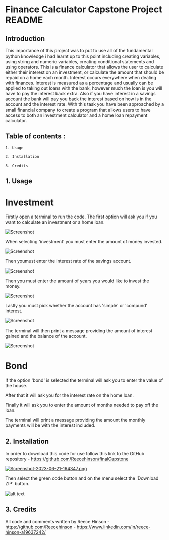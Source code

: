 # Finance Calculator Capstone Project README

## Introduction 

This importance of this project was to put to use all of the fundamental python knowledge i had learnt up to this point including creating variables, using string and numeric variables, creating conditional statements and using operators. This is a finance calculator that allows the user to calculate either their interest on an investment, or calculate the amount that should be repaid on a home each month. Interest occurs everywhere when dealing with finances. Interest is measured as a percentage and usually can be applied to taking out loans with the bank, however much the loan is you will have to pay the interest back extra. Also if you have interest in a savings account the bank will pay you back the interest based on how is in the account and the interest rate. With this task you have been approached by a small financial company to create a program that allows users to have access to both an investment calculator and a home loan repayment calculator.

## Table of contents :

    1. Usage
    
    2. Installation
    
    3. Credits

## 1. Usage

# Investment 

Firstly open a terminal to run the code. The first option will ask you if you want to calculate an investment or a home loan.

<picture>
  <source media="(prefers-color-scheme: dark)" srcset="https://i.postimg.cc/Y06G1v77/Screenshot-2023-06-21-171652.png">
  <source media="(prefers-color-scheme: light)" srcset="https://i.postimg.cc/Y06G1v77/Screenshot-2023-06-21-171652.png">
  <img alt="Screenshot" src="https://i.postimg.cc/Y06G1v77/Screenshot-2023-06-21-171652.png">
</picture>

When selecting 'investment' you must enter the amount of money invested.

<picture>
  <source media="(prefers-color-scheme: dark)" srcset="https://i.postimg.cc/9zXMZ11P/Screenshot-2023-06-21-171726.png">
  <source media="(prefers-color-scheme: light)" srcset="https://i.postimg.cc/9zXMZ11P/Screenshot-2023-06-21-171726.png">
  <img alt="Screenshot" src="https://i.postimg.cc/9zXMZ11P/Screenshot-2023-06-21-171726.png">
</picture>

Then youmust enter the interest rate of the savings account.

<picture>
  <source media="(prefers-color-scheme: dark)" srcset="https://i.postimg.cc/CdvKND63/Screenshot-2023-06-21-171822.png">
  <source media="(prefers-color-scheme: light)" srcset="https://i.postimg.cc/CdvKND63/Screenshot-2023-06-21-171822.png">
  <img alt="Screenshot" src="https://i.postimg.cc/CdvKND63/Screenshot-2023-06-21-171822.png">
</picture>

Then you must enter the amount of years you would like to invest the money.

<picture>
  <source media="(prefers-color-scheme: dark)" srcset="https://i.postimg.cc/Whh1f3Bh/Screenshot-2023-06-21-171851.png">
  <source media="(prefers-color-scheme: light)" srcset="https://i.postimg.cc/Whh1f3Bh/Screenshot-2023-06-21-171851.png">
  <img alt="Screenshot" src="https://i.postimg.cc/Whh1f3Bh/Screenshot-2023-06-21-171851.png">
</picture>

Lastly you must pick whether the account has 'simple' or 'compund' interest. 

<picture>
  <source media="(prefers-color-scheme: dark)" srcset="https://i.postimg.cc/68Z5tP5K/Screenshot-2023-06-21-171910.png">
  <source media="(prefers-color-scheme: light)" srcset="https://i.postimg.cc/68Z5tP5K/Screenshot-2023-06-21-171910.png">
  <img alt="Screenshot" src="https://i.postimg.cc/68Z5tP5K/Screenshot-2023-06-21-171910.png">
</picture>

The terminal will then print a message providing the amount of interest gained and the balance of the account.

<picture>
  <source media="(prefers-color-scheme: dark)" srcset="https://i.postimg.cc/Vdpkyww4/Screenshot-2023-06-21-171923.png">
  <source media="(prefers-color-scheme: light)" srcset="https://i.postimg.cc/Vdpkyww4/Screenshot-2023-06-21-171923.png">
  <img alt="Screenshot" src="https://i.postimg.cc/Vdpkyww4/Screenshot-2023-06-21-171923.png">
</picture>

# Bond

If the option 'bond' is selected the terminal will ask you to enter the value of the house.

After that it will ask you for the interest rate on the home loan. 

Finally it will ask you to enter the amount of months needed to pay off the loan.

The terminal will print a message providing the amount the monthly payments will be with the interest included. 

## 2. Installation

In order to download this code for use follow this link to the GitHub repository - https://github.com/Reecehinson/finalCapstone

[![Screenshot-2023-06-21-164347.png](https://i.postimg.cc/0jT0j0rk/Screenshot-2023-06-21-164347.png)](https://postimg.cc/tnzxmPhw)

Then select the green code button and on the menu select the 'Download ZIP' button. 

![alt text](https://i.postimg.cc/QtPyg5VP/Screenshot-2023-06-21-164422.png)


## 3. Credits

All code and comments written by Reece Hinson  - https://github.com/Reecehinson - https://www.linkedin.com/in/reece-hinson-a19637242/
